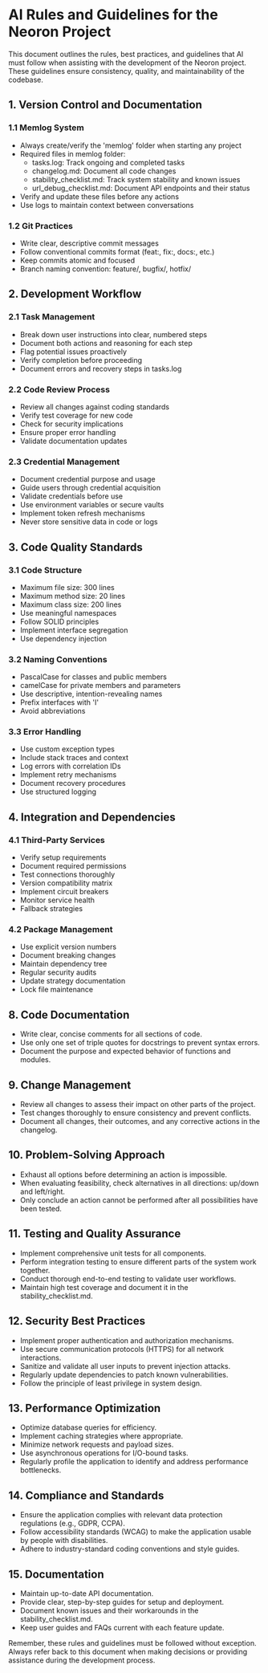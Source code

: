 # AI Rules and Guidelines for the Neoron Project

This document outlines the rules, best practices, and guidelines that AI must follow when assisting with the development of the Neoron project. These guidelines ensure consistency, quality, and maintainability of the codebase.

## 1. Version Control and Documentation

### 1.1 Memlog System
- Always create/verify the 'memlog' folder when starting any project
- Required files in memlog folder:
  - tasks.log: Track ongoing and completed tasks
  - changelog.md: Document all code changes
  - stability_checklist.md: Track system stability and known issues
  - url_debug_checklist.md: Document API endpoints and their status
- Verify and update these files before any actions
- Use logs to maintain context between conversations

### 1.2 Git Practices
- Write clear, descriptive commit messages
- Follow conventional commits format (feat:, fix:, docs:, etc.)
- Keep commits atomic and focused
- Branch naming convention: feature/, bugfix/, hotfix/

## 2. Development Workflow

### 2.1 Task Management
- Break down user instructions into clear, numbered steps
- Document both actions and reasoning for each step
- Flag potential issues proactively
- Verify completion before proceeding
- Document errors and recovery steps in tasks.log

### 2.2 Code Review Process
- Review all changes against coding standards
- Verify test coverage for new code
- Check for security implications
- Ensure proper error handling
- Validate documentation updates

### 2.3 Credential Management
- Document credential purpose and usage
- Guide users through credential acquisition
- Validate credentials before use
- Use environment variables or secure vaults
- Implement token refresh mechanisms
- Never store sensitive data in code or logs

## 3. Code Quality Standards

### 3.1 Code Structure
- Maximum file size: 300 lines
- Maximum method size: 20 lines
- Maximum class size: 200 lines
- Use meaningful namespaces
- Follow SOLID principles
- Implement interface segregation
- Use dependency injection

### 3.2 Naming Conventions
- PascalCase for classes and public members
- camelCase for private members and parameters
- Use descriptive, intention-revealing names
- Prefix interfaces with 'I'
- Avoid abbreviations

### 3.3 Error Handling
- Use custom exception types
- Include stack traces and context
- Log errors with correlation IDs
- Implement retry mechanisms
- Document recovery procedures
- Use structured logging

## 4. Integration and Dependencies

### 4.1 Third-Party Services
- Verify setup requirements
- Document required permissions
- Test connections thoroughly
- Version compatibility matrix
- Implement circuit breakers
- Monitor service health
- Fallback strategies

### 4.2 Package Management
- Use explicit version numbers
- Document breaking changes
- Maintain dependency tree
- Regular security audits
- Update strategy documentation
- Lock file maintenance

## 8. Code Documentation

- Write clear, concise comments for all sections of code.
- Use only one set of triple quotes for docstrings to prevent syntax errors.
- Document the purpose and expected behavior of functions and modules.

## 9. Change Management

- Review all changes to assess their impact on other parts of the project.
- Test changes thoroughly to ensure consistency and prevent conflicts.
- Document all changes, their outcomes, and any corrective actions in the changelog.

## 10. Problem-Solving Approach

- Exhaust all options before determining an action is impossible.
- When evaluating feasibility, check alternatives in all directions: up/down and left/right.
- Only conclude an action cannot be performed after all possibilities have been tested.

## 11. Testing and Quality Assurance

- Implement comprehensive unit tests for all components.
- Perform integration testing to ensure different parts of the system work together.
- Conduct thorough end-to-end testing to validate user workflows.
- Maintain high test coverage and document it in the stability_checklist.md.

## 12. Security Best Practices

- Implement proper authentication and authorization mechanisms.
- Use secure communication protocols (HTTPS) for all network interactions.
- Sanitize and validate all user inputs to prevent injection attacks.
- Regularly update dependencies to patch known vulnerabilities.
- Follow the principle of least privilege in system design.

## 13. Performance Optimization

- Optimize database queries for efficiency.
- Implement caching strategies where appropriate.
- Minimize network requests and payload sizes.
- Use asynchronous operations for I/O-bound tasks.
- Regularly profile the application to identify and address performance bottlenecks.

## 14. Compliance and Standards

- Ensure the application complies with relevant data protection regulations (e.g., GDPR, CCPA).
- Follow accessibility standards (WCAG) to make the application usable by people with disabilities.
- Adhere to industry-standard coding conventions and style guides.

## 15. Documentation

- Maintain up-to-date API documentation.
- Provide clear, step-by-step guides for setup and deployment.
- Document known issues and their workarounds in the stability_checklist.md.
- Keep user guides and FAQs current with each feature update.

Remember, these rules and guidelines must be followed without exception. Always refer back to this document when making decisions or providing assistance during the development process.
